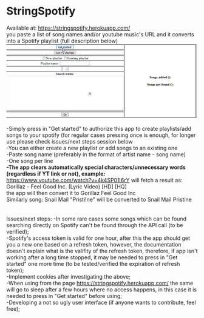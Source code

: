 # StringSpotify
Available at: https://stringspotify.herokuapp.com/<br>
you paste a list of song names and/or youtube music's URL and it converts into a Spotify playlist (full description below)
![system working](https://github.com/sylleryum/StringSpotify/blob/master/system.gif)

-Simply press in "Get started" to authorize this app to create playlists/add songs to your spotify (for regular cases pressing once is enough, for longer use please check issues/next steps session below<br>
-You can either create a new playlist or add songs to an existing one<br>
-Paste song name (preferably in the format of artist name - song name)<br>
-One song per line<br>
<b>-The app clears automatically special characters/unnecessary words (regardless if YT link or not), example:</b><br>
https://www.youtube.com/watch?v=4k4SP01l6rY will fetch a result as: Gorillaz - Feel Good Inc. (Lyric Video) [HD] [HQ]<br>
the app will then convert it to Gorillaz Feel Good Inc<br>
Similarly song: Snail Mail "Pristi!ne" will be converted to Snail Mail Pristine<br>
<br><br>
Issues/next steps:
-In some rare cases some songs which can be found searching directly on Spotify can't be found through the API call (to be verified);<br>
-Spotify's access token is valid for one hour, after this the app should get you a new one based on a refresh token, however, the documentation doesn't explain what is the valifity of the refresh token, therefore, if app isn't working after a long time stopped, it may be needed to press in "Get started" one more time (to be tested/verified the expiration of refresh token);<br>
-Implement cookies after investigating the above;<br>
-When using from the page https://stringspotify.herokuapp.com/ the same will go to sleep after a few hours where no access happens, 
in this case it is needed to press in "Get started" before using;<br>
-Developing a not so ugly user interface (if anyone wants to contribute, feel free);
